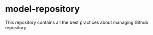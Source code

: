 # model-repository
This repository contains all the best practices about managing Github repository
